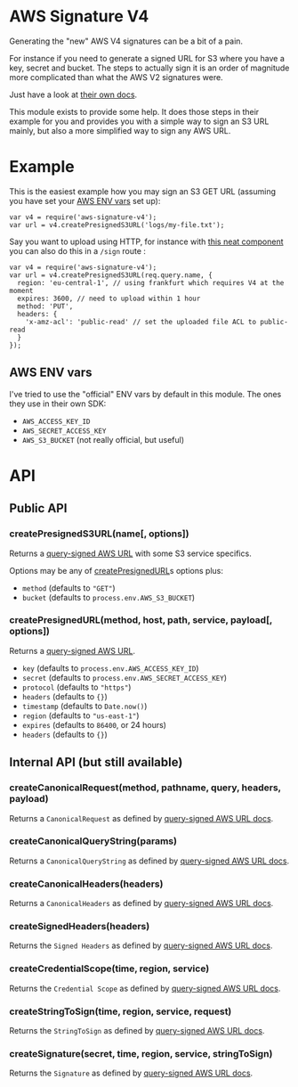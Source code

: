 AWS Signature V4
================

Generating the "new" AWS V4 signatures can be a bit of a pain.

For instance if you need to generate a signed URL for S3 where you have a key, secret and bucket. The steps to actually sign it is an order of magnitude more complicated than what the AWS V2 signatures were.

Just have a look at [their own docs](sign-query-docs).

This module exists to provide some help. It does those steps in their example for you and provides you with a simple way to sign an S3 URL mainly, but also a more simplified way to sign any AWS URL.

# Example

This is the easiest example how you may sign an S3 GET URL (assuming you have set your [AWS ENV vars](#aws-env-vars) set up):

```
var v4 = require('aws-signature-v4');
var url = v4.createPresignedS3URL('logs/my-file.txt');
```

Say you want to upload using HTTP, for instance with [this neat component](s3-component) you can also do this in a `/sign` route :

```
var v4 = require('aws-signature-v4');
var url = v4.createPresignedS3URL(req.query.name, {
  region: 'eu-central-1', // using frankfurt which requires V4 at the moment
  expires: 3600, // need to upload within 1 hour
  method: 'PUT',
  headers: {
    'x-amz-acl': 'public-read' // set the uploaded file ACL to public-read
  }
});
```


## AWS ENV vars

I've tried to use the "official" ENV vars by default in this module. The ones they use in their own SDK:

- `AWS_ACCESS_KEY_ID`
- `AWS_SECRET_ACCESS_KEY`
- `AWS_S3_BUCKET` (not really official, but useful)


# API

## Public API

### createPresignedS3URL(name[, options])

Returns a [query-signed AWS URL](sign-query-docs) with some S3 service specifics.

Options may be any of [createPresignedURL](#createPresignedURL)s options plus:

- `method` (defaults to `"GET"`)
- `bucket` (defaults to `process.env.AWS_S3_BUCKET`)

### createPresignedURL(method, host, path, service, payload[, options])

Returns a [query-signed AWS URL](sign-query-docs).

- `key` (defaults to `process.env.AWS_ACCESS_KEY_ID`)
- `secret` (defaults to `process.env.AWS_SECRET_ACCESS_KEY`)
- `protocol` (defaults to `"https"`)
- `headers` (defaults to `{}`)
- `timestamp` (defaults to `Date.now()`)
- `region` (defaults to `"us-east-1"`)
- `expires` (defaults to `86400`, or 24 hours)
- `headers` (defaults to `{}`)

## Internal API (but still available)

### createCanonicalRequest(method, pathname, query, headers, payload)

Returns a `CanonicalRequest` as defined by [query-signed AWS URL docs](sign-query-docs).

### createCanonicalQueryString(params)

Returns a `CanonicalQueryString` as defined by [query-signed AWS URL docs](sign-query-docs).

### createCanonicalHeaders(headers)

Returns a `CanonicalHeaders` as defined by [query-signed AWS URL docs](sign-query-docs).

### createSignedHeaders(headers)

Returns the `Signed Headers` as defined by [query-signed AWS URL docs](sign-query-docs).

### createCredentialScope(time, region, service)

Returns the `Credential Scope` as defined by [query-signed AWS URL docs](sign-query-docs).

### createStringToSign(time, region, service, request)

Returns the `StringToSign` as defined by [query-signed AWS URL docs](sign-query-docs).

### createSignature(secret, time, region, service, stringToSign)

Returns the `Signature` as defined by [query-signed AWS URL docs](sign-query-docs).


[sign-query-docs]: http://docs.aws.amazon.com/AmazonS3/latest/API/sigv4-query-string-auth.html
[s3-component]: https://github.com/component/s3/tree/0.3.x